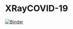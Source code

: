 # XRayCOVID-19
[![Binder](https://mybinder.org/badge_logo.svg)](https://mybinder.org/v2/gh/mda7/XRayCOVID-19.git/HEAD?filepath=%2Fvoila%2Frender%2Fmain.ipynb)

